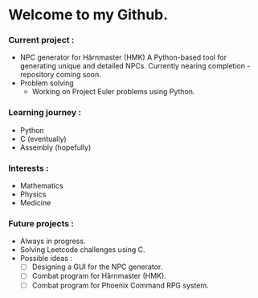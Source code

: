 # Welcome to my Github.

### Current project :
- NPC generator for Hârnmaster (HMK)
  A Python-based tool for generating unique and detailed NPCs. Currently nearing completion - repository coming soon.
- Problem solving
  - Working on Project Euler problems using Python.

### Learning journey :
- Python
- C (eventually)
- Assembly (hopefully)

### Interests :
- Mathematics
- Physics
- Medicine

###

### Future projects :
- Always in progress.
- Solving Leetcode challenges using C.
- Possible ideas :
  - [ ] Designing a GUI for the NPC generator.
  - [ ] Combat program for Hârnmaster (HMK).
  - [ ] Combat program for Phoenix Command RPG system.
